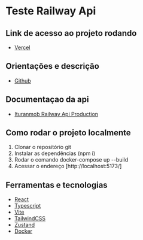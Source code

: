 # Teste Railway Api

## Link de acesso ao projeto rodando

-   [Vercel](https://teste-frontend-six.vercel.app/)

## Orientações e descrição

-   [Github](https://gist.github.com/joaodobread/b721d5c467e37e59f5b3e20a23c977cc)

## Documentaçao da api

-   [Ituranmob Railway Api Production](https://ituranmob-tech-interview-api-production.up.railway.app/api#/Points/PointsController_findPoints)

## Como rodar o projeto localmente
1. Clonar o repositório git
2. Instalar as dependências (npm i)
3. Rodar o comando docker-compose up --build
4. Acessar o endereço [http://localhost:5173/]

## Ferramentas e tecnologias

-   [React](https://react.dev/)
-   [Typescript](https://www.typescriptlang.org/)
-   [Vite](https://vite.dev/)
-   [TailwindCSS](https://tailwindcss.com/)
-   [Zustand](https://zustand-demo.pmnd.rs/)
-   [Docker](https://www.docker.com/)
